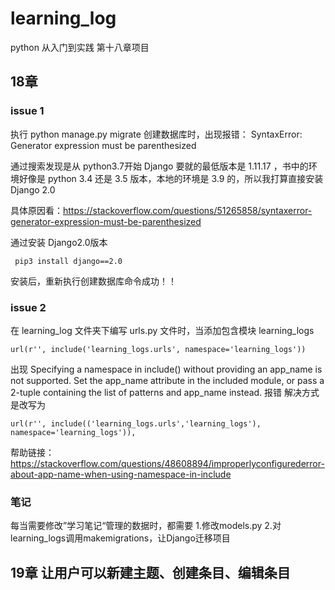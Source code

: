 # learning_log
python 从入门到实践 第十八章项目
## 18章

### issue 1
执行 python manage.py migrate 创建数据库时，出现报错：
SyntaxError: Generator expression must be parenthesized

通过搜索发现是从 python3.7开始 Django 要就的最低版本是 1.11.17 ，书中的环境好像是 python 3.4 还是 3.5 版本，本地的环境是 3.9 的，所以我打算直接安装 Django 2.0

具体原因看：https://stackoverflow.com/questions/51265858/syntaxerror-generator-expression-must-be-parenthesized

通过安装 Django2.0版本

```
 pip3 install django==2.0
```

 安装后，重新执行创建数据库命令成功！！

### issue 2
在 learning_log 文件夹下编写 urls.py 文件时，当添加包含模块 learning_logs 
```
url(r'', include('learning_logs.urls', namespace='learning_logs'))
```
出现 Specifying a namespace in include() without providing an app_name is not supported. Set the app_name attribute in the included module, or pass a 2-tuple containing the list of patterns and app_name instead. 报错
解决方式是改写为
```
url(r'', include(('learning_logs.urls','learning_logs'), namespace='learning_logs')),
```
帮助链接：https://stackoverflow.com/questions/48608894/improperlyconfigurederror-about-app-name-when-using-namespace-in-include
### 笔记
每当需要修改”学习笔记“管理的数据时，都需要 1.修改models.py 2.对learning_logs调用makemigrations，让Django迁移项目

## 19章 让用户可以新建主题、创建条目、编辑条目

